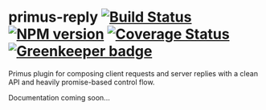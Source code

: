# primus-reply [![Build Status](https://travis-ci.org/valet-io/primus-reply.png?branch=master)](https://travis-ci.org/valet-io/primus-reply) [![NPM version](https://badge.fury.io/js/primus-reply.png)](http://badge.fury.io/js/primus-reply) [![Coverage Status](https://coveralls.io/repos/valet-io/primus-reply/badge.png?branch=master)](https://coveralls.io/r/valet-io/primus-reply?branch=master) [![Greenkeeper badge](https://badges.greenkeeper.io/bendrucker/primus-reply.svg)](https://greenkeeper.io/)

Primus plugin for composing client requests and server replies with a clean API and heavily promise-based control flow. 

Documentation coming soon...